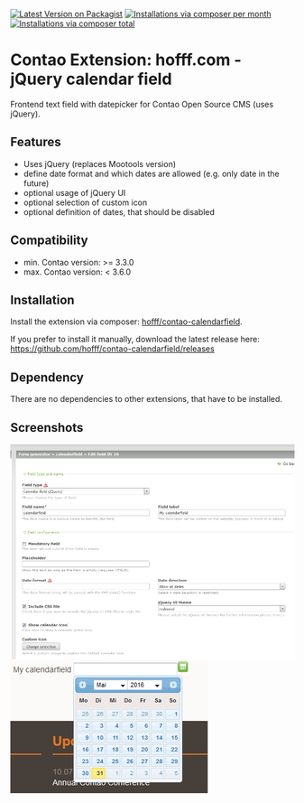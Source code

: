 [![Latest Version on Packagist](http://img.shields.io/packagist/v/hofff/contao-calendarfield.svg?style=flat)](https://packagist.org/packages/hofff/contao-calendarfield)
[![Installations via composer per month](http://img.shields.io/packagist/dm/hofff/contao-calendarfield.svg?style=flat)](https://packagist.org/packages/hofff/contao-calendarfield)
[![Installations via composer total](http://img.shields.io/packagist/dt/hofff/contao-calendarfield.svg?style=flat)](https://packagist.org/packages/hofff/contao-calendarfield)

# Contao Extension: hofff.com - jQuery calendar field

Frontend text field with datepicker for Contao Open Source CMS (uses jQuery).


## Features

- Uses jQuery (replaces Mootools version)
- define date format and which dates are allowed (e.g. only date in the future)
- optional usage of jQuery UI
- optional selection of custom icon
- optional definition of dates, that should be disabled


## Compatibility

- min. Contao version: >= 3.3.0
- max. Contao version: <  3.6.0


## Installation

Install the extension via composer: [hofff/contao-calendarfield](https://packagist.org/packages/hofff/contao-calendarfield).

If you prefer to install it manually, download the latest release here: https://github.com/hofff/contao-calendarfield/releases


## Dependency

There are no dependencies to other extensions, that have to be installed.


## Screenshots

![Back end configuration](screenshot-backend.png)
![Front end output](screenshot-frontend.png)

